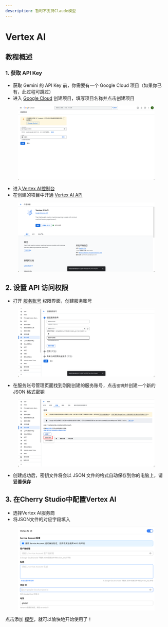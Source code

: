 ```yaml
---
description: 暂时不支持Claude模型
---
```


# Vertex AI

## 教程概述

### 1. 获取 API Key

* 获取 Gemini 的 API Key 前，你需要有一个 Google Cloud 项目（如果你已有，此过程可跳过）
* 进入 [Google Cloud](https://console.cloud.google.com/projectcreate) 创建项目，填写项目名称并点击创建项目

<figure><img src="../../.gitbook/assets/image (1) (1) (1).png" alt=""><figcaption></figcaption></figure>

* 进入[Vertex AI控制台](https://console.cloud.google.com/vertex-ai)
* 在创建的项目中开通 [Vertex AI API](https://console.cloud.google.com/apis/library/aiplatform.googleapis.com?inv=1\&invt=Ab0iBA)

<figure><img src="../../.gitbook/assets/image (78).png" alt=""><figcaption></figcaption></figure>

## 2. 设置 API 访问权限

* 打开 [服务账号](https://console.cloud.google.com/iam-admin/serviceaccounts) 权限界面，创建服务账号

<figure><img src="../../.gitbook/assets/image (79).png" alt=""><figcaption></figcaption></figure>

* 在服务账号管理页面找到刚刚创建的服务账号，点击`密钥`并创建一个新的 JSON 格式密钥

<figure><img src="../../.gitbook/assets/image (80).png" alt=""><figcaption></figcaption></figure>

* 创建成功后，密钥文件将会以 JSON 文件的格式自动保存到你的电脑上，请 **妥善保存**

## 3. 在Cherry Studio中配置Vertex AI

* 选择Vertex AI服务商
* 将JSON文件的对应字段填入

<figure><img src="../../.gitbook/assets/image (81).png" alt=""><figcaption></figcaption></figure>

点击添加 [模型](https://console.cloud.google.com/vertex-ai/model-garden)，就可以愉快地开始使用了！
